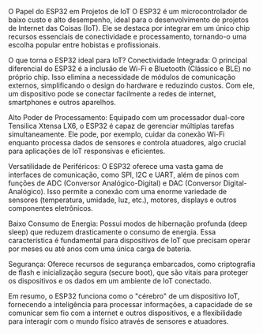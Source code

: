   O Papel do ESP32 em Projetos de IoT
O ESP32 é um microcontrolador de baixo custo e alto desempenho, ideal para o desenvolvimento de projetos de Internet das Coisas (IoT). Ele se destaca por integrar em um único chip recursos essenciais de conectividade e processamento, tornando-o uma escolha popular entre hobistas e profissionais.

O que torna o ESP32 ideal para IoT?
Conectividade Integrada: O principal diferencial do ESP32 é a inclusão de Wi-Fi e Bluetooth (Clássico e BLE) no próprio chip. Isso elimina a necessidade de módulos de comunicação externos, simplificando o design do hardware e reduzindo custos. Com ele, um dispositivo pode se conectar facilmente a redes de internet, smartphones e outros aparelhos.

Alto Poder de Processamento: Equipado com um processador dual-core Tensilica Xtensa LX6, o ESP32 é capaz de gerenciar múltiplas tarefas simultaneamente. Ele pode, por exemplo, cuidar da conexão Wi-Fi enquanto processa dados de sensores e controla atuadores, algo crucial para aplicações de IoT responsivas e eficientes.

Versatilidade de Periféricos: O ESP32 oferece uma vasta gama de interfaces de comunicação, como SPI, I2C e UART, além de pinos com funções de ADC (Conversor Analógico-Digital) e DAC (Conversor Digital-Analógico). Isso permite a conexão com uma enorme variedade de sensores (temperatura, umidade, luz, etc.), motores, displays e outros componentes eletrônicos.

Baixo Consumo de Energia: Possui modos de hibernação profunda (deep sleep) que reduzem drasticamente o consumo de energia. Essa característica é fundamental para dispositivos de IoT que precisam operar por meses ou até anos com uma única carga de bateria.

Segurança: Oferece recursos de segurança embarcados, como criptografia de flash e inicialização segura (secure boot), que são vitais para proteger os dispositivos e os dados em um ambiente de IoT conectado.

Em resumo, o ESP32 funciona como o "cérebro" de um dispositivo IoT, fornecendo a inteligência para processar informações, a capacidade de se comunicar sem fio com a internet e outros dispositivos, e a flexibilidade para interagir com o mundo físico através de sensores e atuadores.
